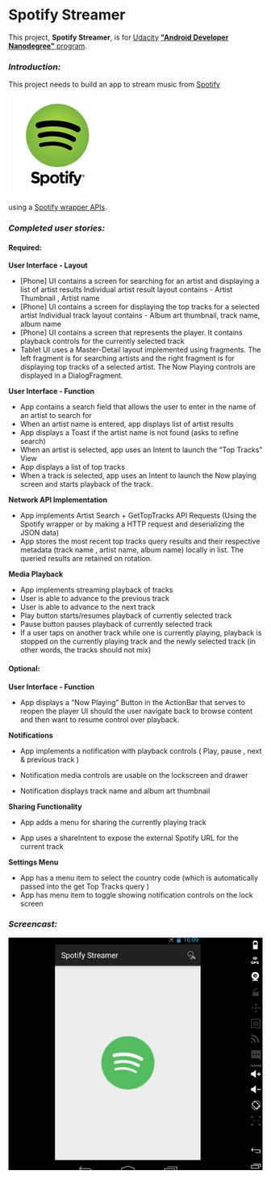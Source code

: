 Spotify Streamer
=============

This project, **Spotify Streamer**, is for [Udacity](www.udacity.com) [**"Android Developer Nanodegree"** program](https://www.udacity.com/course/android-developer-nanodegree--nd801).

### **_Introduction:_**

This project needs to build an app to stream music from [Spotify](www.spotify.com)

![alt text](https://github.com/fengsterooni/spotify/blob/master/spotify.png "Spotify")

using a [Spotify wrapper APIs](https://github.com/kaaes/spotify-web-api-android).


### **_Completed user stories:_**

#### Required:

**User Interface - Layout**

* 	[Phone] UI contains a screen for searching for an artist and displaying a list of artist results
Individual artist result layout contains - Artist Thumbnail , Artist name
* 	[Phone] UI contains a screen for displaying the top tracks for a selected artist
Individual track layout contains - Album art thumbnail, track name, album name
* 	[Phone] UI contains a screen that represents the player. It contains  playback controls for the currently selected track
* Tablet UI uses a Master-Detail layout implemented using fragments. The left fragment is for searching artists and the right fragment is for displaying top tracks of a selected artist. The Now Playing controls are displayed in a DialogFragment.

**User Interface - Function**

* 	App contains a search field that allows the user to enter in the name of an artist to search for
* 	When an artist name is entered, app displays list of artist results
* 	App displays a Toast if the artist name is not found (asks to refine search)
* 	When an artist is selected, app uses an Intent to launch the “Top Tracks” View
* 	App displays a list of top tracks
* 	When a track is selected, app uses an Intent to launch the Now playing screen and starts playback of the track.

**Network API Implementation**

*	App implements Artist Search + GetTopTracks API Requests (Using the Spotify wrapper or by making a HTTP request and deserializing the JSON data)
*	App stores the most recent top tracks query results and their respective metadata (track name , artist name, album name) locally in list.
The queried results are retained on rotation.

**Media Playback**

*	App implements streaming playback of tracks
*	User is able to advance to the previous track
*	User is able to advance to the next track
*	Play button starts/resumes playback of currently selected track
*	Pause button pauses playback of currently selected track
*	If a user taps on another track while one is currently playing, playback is stopped on the currently playing track and the newly selected track (in other words, the tracks should not mix)

#### Optional:

**User Interface - Function**

*	App displays a “Now Playing” Button in the ActionBar that serves to reopen the player UI should the user navigate back to browse content and then want to resume control over playback.


**Notifications**

*	App implements a notification with playback controls ( Play, pause , next & previous track )

*	Notification media controls are usable on the lockscreen and drawer

*	Notification displays track name and album art thumbnail

**Sharing Functionality**

*	App adds a menu for sharing the currently playing track

*	App uses a shareIntent to expose the external Spotify URL for the current track

**Settings Menu**

*	App has a menu item to select the country code (which is automatically passed into the get Top Tracks query )
*	App has menu item to toggle showing notification controls on the lock screen

### **_Screencast:_**

![screenshot](https://github.com/fengsterooni/spotify/blob/master/spotify.gif)
